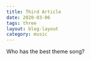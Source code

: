 ```yaml
---
title: Third Article
date: 2020-03-06
tags: three
layout: blog-layout
category: music
---
```


Who has the best theme song?
